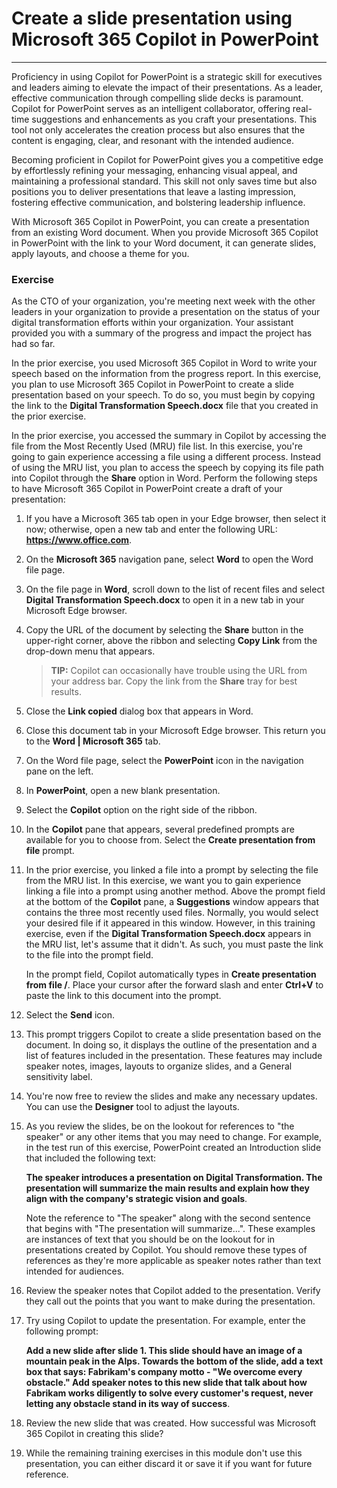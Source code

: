 
# Create a slide presentation using Microsoft 365 Copilot in PowerPoint
---
Proficiency in using Copilot for PowerPoint is a strategic skill for executives and leaders aiming to elevate the impact of their presentations. As a leader, effective communication through compelling slide decks is paramount. Copilot for PowerPoint serves as an intelligent collaborator, offering real-time suggestions and enhancements as you craft your presentations. This tool not only accelerates the creation process but also ensures that the content is engaging, clear, and resonant with the intended audience.

Becoming proficient in Copilot for PowerPoint gives you a competitive edge by effortlessly refining your messaging, enhancing visual appeal, and maintaining a professional standard. This skill not only saves time but also positions you to deliver presentations that leave a lasting impression, fostering effective communication, and bolstering leadership influence.

With Microsoft 365 Copilot in PowerPoint, you can create a presentation from an existing Word document. When you provide Microsoft 365 Copilot in PowerPoint with the link to your Word document, it can generate slides, apply layouts, and choose a theme for you.

### Exercise

As the CTO of your organization, you're meeting next week with the other leaders in your organization to provide a presentation on the status of your digital transformation efforts within your organization. Your assistant provided you with a summary of the progress and impact the project has had so far.

In the prior exercise, you used Microsoft 365 Copilot in Word to write your speech based on the information from the progress report. In this exercise, you plan to use Microsoft 365 Copilot in PowerPoint to create a slide presentation based on your speech. To do so, you must begin by copying the link to the **Digital Transformation Speech.docx** file that you created in the prior exercise.

In the prior exercise, you accessed the summary in Copilot by accessing the file from the Most Recently Used (MRU) file list. In this exercise, you're going to gain experience accessing a file using a different process. Instead of using the MRU list, you plan to access the speech by copying its file path into Copilot through the **Share** option in Word. Perform the following steps to have Microsoft 365 Copilot in PowerPoint create a draft of your presentation:

1.  If you have a Microsoft 365 tab open in your Edge browser, then select it now; otherwise, open a new tab and enter the following URL: **https://www.office.com**.

2.  On the **Microsoft 365** navigation pane, select **Word** to open the Word file page.

3.  On the file page in **Word**, scroll down to the list of recent files and select **Digital Transformation Speech.docx** to open it in a new tab in your Microsoft Edge browser.

4.  Copy the URL of the document by selecting the **Share** button in the upper-right corner, above the ribbon and selecting **Copy Link** from the drop-down menu that appears.
    
    
     > **TIP:** Copilot can occasionally have trouble using the URL from your address bar. Copy the link from the **Share** tray for best results.

5.  Close the **Link copied** dialog box that appears in Word.

6.  Close this document tab in your Microsoft Edge browser. This return you to the **Word \| Microsoft 365** tab.

7.  On the Word file page, select the **PowerPoint** icon in the navigation pane on the left.

8.  In **PowerPoint**, open a new blank presentation.

9.  Select the **Copilot** option on the right side of the ribbon.

10. In the **Copilot** pane that appears, several predefined prompts are available for you to choose from. Select the **Create presentation from file** prompt.

11. In the prior exercise, you linked a file into a prompt by selecting the file from the MRU list. In this exercise, we want you to gain experience linking a file into a prompt using another method. Above the prompt field at the bottom of the **Copilot** pane, a **Suggestions** window appears that contains the three most recently used files. Normally, you would select your desired file if it appeared in this window. However, in this training exercise, even if the **Digital Transformation Speech.docx** appears in the MRU list, let's assume that it didn't. As such, you must paste the link to the file into the prompt field.
    
    In the prompt field, Copilot automatically types in **Create presentation from file /**. Place your cursor after the forward slash and enter **Ctrl+V** to paste the link to this document into the prompt.
    
    
12. Select the **Send** icon.

13. This prompt triggers Copilot to create a slide presentation based on the document. In doing so, it displays the outline of the presentation and a list of features included in the presentation. These features may include speaker notes, images, layouts to organize slides, and a General sensitivity label.

14. You're now free to review the slides and make any necessary updates. You can use the **Designer** tool to adjust the layouts.

15. As you review the slides, be on the lookout for references to "the speaker" or any other items that you may need to change. For example, in the test run of this exercise, PowerPoint created an Introduction slide that included the following text:
    
    **The speaker introduces a presentation on Digital Transformation. The presentation will summarize the main results and explain how they align with the company's strategic vision and goals**.
    
    Note the reference to "The speaker" along with the second sentence that begins with "The presentation will summarize...". These examples are instances of text that you should be on the lookout for in presentations created by Copilot. You should remove these types of references as they're more applicable as speaker notes rather than text intended for audiences.

16. Review the speaker notes that Copilot added to the presentation. Verify they call out the points that you want to make during the presentation.

17. Try using Copilot to update the presentation. For example, enter the following prompt:
    
    **Add a new slide after slide 1. This slide should have an image of a mountain peak in the Alps. Towards the bottom of the slide, add a text box that says: Fabrikam's company motto - "We overcome every obstacle." Add speaker notes to this new slide that talk about how Fabrikam works diligently to solve every customer's request, never letting any obstacle stand in its way of success**.

18. Review the new slide that was created. How successful was Microsoft 365 Copilot in creating this slide?

19. While the remaining training exercises in this module don't use this presentation, you can either discard it or save it if you want for future reference.
